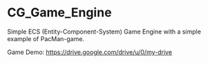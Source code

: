 # CG_Game_Engine
Simple ECS (Entity-Component-System) Game Engine with a simple example of PacMan-game.

Game Demo: https://drive.google.com/drive/u/0/my-drive
